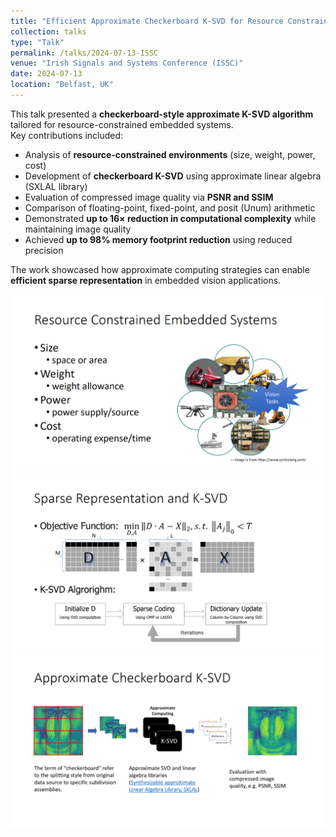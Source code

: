 ```yaml
---
title: "Efficient Approximate Checkerboard K-SVD for Resource Constrained Embedded Systems"
collection: talks
type: "Talk"
permalink: /talks/2024-07-13-ISSC
venue: "Irish Signals and Systems Conference (ISSC)"
date: 2024-07-13
location: "Belfast, UK"
---
```


This talk presented a **checkerboard-style approximate K-SVD algorithm** tailored for resource-constrained embedded systems.  
Key contributions included:  

- Analysis of **resource-constrained environments** (size, weight, power, cost)  
- Development of **checkerboard K-SVD** using approximate linear algebra (SXLAL library)  
- Evaluation of compressed image quality via **PSNR and SSIM**  
- Comparison of floating-point, fixed-point, and posit (Unum) arithmetic  
- Demonstrated **up to 16× reduction in computational complexity** while maintaining image quality  
- Achieved **up to 98% memory footprint reduction** using reduced precision  

The work showcased how approximate computing strategies can enable **efficient sparse representation** in embedded vision applications.

![Alt text](/images/talkimg/Picture006.png "a title")
![Alt text](/images/talkimg/Picture004.png "a title")
![Alt text](/images/talkimg/Picture005.png "a title")

